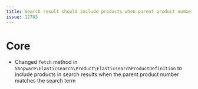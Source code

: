 ```yaml
---
title: Search result should include products when parent product number matches
issue: 12783
---
```

# Core
* Changed `fetch` method in `Shopware\Elasticsearch\Product\ElasticsearchProductDefinition` to include products in search results when the parent product number matches the search term
